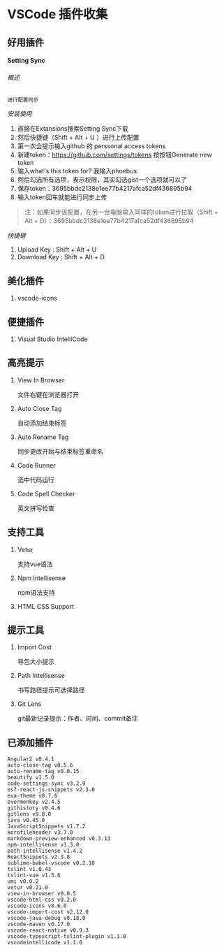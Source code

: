 # VSCode 插件收集

## 好用插件

#### Setting Sync

###### 概述

	进行配置同步

*安装使用*

1. 直接在Extansions搜索Setting Sync下载
2. 然后快捷键（Shift + Alt + U ）进行上传配置
3. 第一次会提示输入github 的 perssonal access tokens
4. 新建token：https://github.com/settings/tokens 按按钮Generate new token
5. 输入what's this token for? 我输入phoebus
6. 然后勾选所有选项，表示权限，其实勾选gist一个选项就可以了
7. 保存token：3695bbdc2138e1ee77b4217afca52df436895b94
8. 输入token回车就能进行同步上传

> 注：如果同步该配置，在另一台电脑输入同样的token进行拉取（Shift + Alt + D）：3695bbdc2138e1ee77b4217afca52df436895b94

*快捷键*

1. Upload Key : Shift + Alt + U
2. Download Key : Shift + Alt + D

## 美化插件

1. vscode-icons

## 便捷插件

1. Visual Studio IntelliCode

## 高亮提示

1. View In Browser

	文件右键在浏览器打开

2. Auto Close Tag

	自动添加结束标签

3. Auto Rename Tag

	同步更改开始与结束标签重命名

4. Code Runner

	选中代码运行

5. Code Spell Checker

	英文拼写检查

## 支持工具

1. Vetur

	支持vue语法

2. Npm Intellisense

	npm语法支持

3. HTML CSS Support

## 提示工具

1. Import Cost

	导包大小提示

2. Path Intellisense

	书写路径提示可选择路径

3. Git Lens

	git最新记录提示：作者、时间、commit备注

## 已添加插件
```
Angular2 v0.4.1
auto-close-tag v0.5.6
auto-rename-tag v0.0.15
beautify v1.5.0
code-settings-sync v3.2.9
es7-react-js-snippets v2.3.0
eva-theme v0.7.6
evermonkey v2.4.5
githistory v0.4.6
gitlens v9.8.0
java v0.45.0
JavaScriptSnippets v1.7.2
korofileheader v3.7.0
markdown-preview-enhanced v0.3.13
npm-intellisense v1.3.0
path-intellisense v1.4.2
ReactSnippets v2.3.0
sublime-babel-vscode v0.2.10
tslint v1.0.43
tslint-vue v1.5.6
umi v0.0.2
vetur v0.21.0
view-in-browser v0.0.5
vscode-html-css v0.2.0
vscode-icons v8.6.0
vscode-import-cost v2.12.0
vscode-java-debug v0.18.0
vscode-maven v0.17.0
vscode-react-native v0.9.3
vscode-typescript-tslint-plugin v1.1.0
vscodeintellicode v1.1.6
```